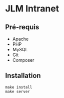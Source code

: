 JLM Intranet
============

Pré-requis
----------

* Apache
* PHP
* MySQL
* Git
* Composer

Installation
------------

```
make install
make server
```
